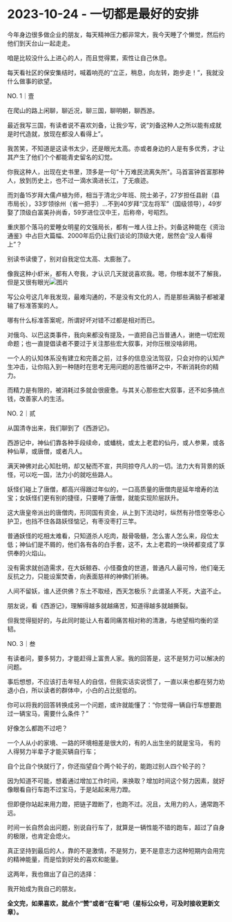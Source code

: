 # 2023-10-24 - 一切都是最好的安排

今年身边很多做企业的朋友，每天精神压力都非常大，我今天睡了个懒觉，然后约他们到天台山一起走走。

咱是比较没什么上进心的人，而且觉得累，索性让自己休息。

每天看社区的保安集结时，喊着响亮的“立正，稍息，向左转，跑步走！”，我就没什么做事的欲望。

NO. 1｜壹

在爬山的路上闲聊，聊近况，聊三国，聊明朝，聊西游。

最近我写三国，有读者说不喜欢刘备，让我少写，说“刘备这种人之所以能有成就是时代造就，放现在都没人看得上”。

我苦笑，不知道是这读书太少，还是眼光太高。亦或者身边的人是有多优秀，才让其产生了他们个个都能青史留名的幻觉。

你我这种人，出现在史书里，顶多是一句“十万难民流离失所"。马首富钟首富那种人，放到历史上，也不过一滴水滴进长江，了无痕迹。

而刘备15岁拜大儒卢植为师，相当于清北少年班、院士弟子，27岁担任县尉（县市局长），33岁领徐州（省一把手）...不到40岁拜“汉左将军”（国级领导），49岁娶了顶级白富美孙尚香，59岁进位汉中王，后称帝，号昭烈。

重庆那个落马的爱睡女明星的文强局长，都有一堆人往上扑。刘备这种能在《资治通鉴》中占巨大篇幅、2000年后仍让我们谈论的顶级大佬，居然会“没人看得上”？

别读书读傻了，别对自我定位太高、太膨胀了。

像我这种小虾米，都有人夸我，才认识几天就说喜欢我。嗯，你根本就不了解我，但是又很有眼光![图片](https://res.wx.qq.com/t/wx_fed/we-emoji/res/v1.3.10/assets/newemoji/Yellowdog.png?tp=webp&wxfrom=5&wx_lazy=1)

写公众号这几年我发现，最难沟通的，不是没有文化的人，而是那些满脑子都被灌输了标准答案的人。

哪有什么标准答案呢，所谓好坏对错不过都是相对而已。

对俄乌、以巴这类事件，我向来都没有提及，一直把自己当普通人，谢绝一切宏观命题；也一直提倡读者不要过于关注那些宏大叙事，对你压根没啥卵用。

一个人的认知体系没有建立和完善之前，过多的信息没法驾驭，只会对你的认知产生冲击，让你陷入到一种随时在思考无用问题的恶性循环之中，不断消耗你的精力。

而精力是有限的，被消耗过多就会很疲惫。与其关心那些宏大叙事，还不如多搞点钱，改善家人的生活。

NO. 2｜贰

从国清寺出来，我们聊到了《西游记》。

西游记中，神仙们靠各种手段续命，或蟠桃，或太上老君的仙丹，或人参果，或各种仙草，或唐僧，或者凡人。

满天神佛对此心知肚明，却又秘而不宣，共同掠夺凡人的一切。法力大有背景的妖怪，可以吃一国，法力小的就吃些路人。

妖怪们碰上了唐僧，都高兴得跟过年似的，一口高质量的唐僧肉是延年增寿的法宝；女妖怪们更有别的捷径，只要睡了唐僧，就能实现阶层跃升。

这大唐皇帝派出的唐僧肉，形同国有资金，从上到下流动时，纵然有孙悟空等忠心护卫，也挡不住各路妖怪惦记，有枣没枣打三竿。

普通妖怪的吃相太难看，只知道杀人吃肉，敲骨吸髓，怎么害人怎么来，段位太低；神仙们是不屑的，他们各有各的白手套，这不，太上老君的一块砖都变成了享供奉的火焰山。

没有需求就创造需求，在大妖鲸吞、小怪蚕食的世道，普通凡人最可怜，他们毫无反抗之力，只能设案焚香，向表面慈祥的神佛们祈祷。

人间不留妖，谁人还供佛？东土不取经，西天怎极乐？此谓圣人不死，大盗不止。

朋友说，看《西游记》，理解得越多就越痛苦，知道得越多就越撕裂。

但我觉得挺好的，与此同时能让人有着同痛苦相对称的清澈，与绝望相均衡的坚韧。

NO. 3｜叁

有读者问，要多努力，才能赶得上富贵人家。我的回答是，这不是努力可以解决的问题。

事后想想，不应该打击年轻人的自信，但我实话实说惯了，一直以来也都在努力劝退小白，所以读者的群体中，小白的占比挺低的。

你可以将我的回答转换成另一个问题，或许就能懂了：“你觉得一辆自行车想要跑过一辆宝马，需要什么条件？”

好像怎么都跑不过吧？

一个人从小的家境、一路的环境相差是很大的，有的人出生坐的就是宝马， 有的人得努力半辈子才能买辆自行车；

自个比自个快就行了，你还指望自个两个轮子的，能跑过别人四个轮子的？

因为知道不可能，想着通过增加工作时间，来换取？增加时间这个努力因素，就好像眼看自行车跑不过宝马，于是站起来用力蹬。

但即便你站起来用力蹬，把链子蹬断了，也跑不过。况且，太用力的人，通常跑不远。

时间一长自然会出问题，别说自行车了，就算是一辆性能不错的跑车，超过了自身的极限，也肯定会熄火。

真正坚持到最后的人，靠的不是激情，不是努力，更不是意志力这种短期内会用完的精神能量，而是恰到好处的喜欢和能量。

这两年，我也做出了自己的选择：

我开始成为我自己的朋友。

**全文完，如果喜欢，就点个“赞”或者“在看”吧（星标公众号，可及时接收更新文章）。**
